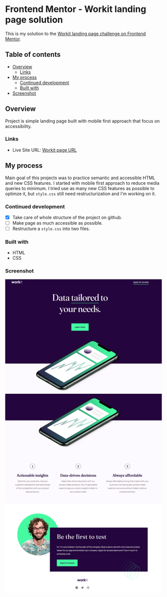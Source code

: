 # Frontend Mentor - Workit landing page solution

This is my solution to the [Workit landing page challenge on Frontend Mentor](https://www.frontendmentor.io/challenges/workit-landing-page-2fYnyle5lu).

## Table of contents

- [Overview](#overview)
  - [Links](#links)
- [My process](#my-process)
  - [Continued development](#continued-development)
  - [Built with](#built-with)
- [Screenshot](#screenshot)

## Overview

Project is simple landing page built with mobile first approach that focus on accessibility. 

### Links

- Live Site URL: [Workit page URL](r3tr00o.github.io/workit-landing-page/)

## My process

Main goal of this projects was to practice semantic and accessible HTML and new CSS features. 
I started with mobile first approach to reduce media queries to minimum. I tried use as many new CSS features as possible to optimze it, 
but `style.css` still need restructurization and I'm working on it.

### Continued development

- [x] Take care of whole structure of the project on github.
- [ ] Make page as much accessible as possible.
- [ ] Restructure a `style.css` into two files.

### Built with

- HTML
- CSS

### Screenshot

![Screen of header](./resources/header.png)
![Screen of feature section](./resources/features.png)
![Screen of testimonial and footer](./resources/testimonial.png)
